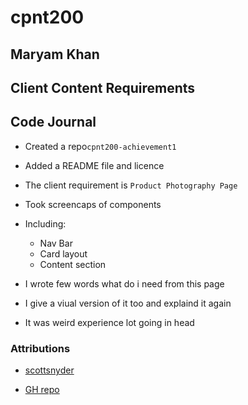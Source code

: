 # cpnt200

## Maryam Khan

## Client Content Requirements

## Code Journal

  - Created a repo`cpnt200-achievement1`
  - Added a README file and licence
  - The client requirement is `Product Photography Page`
  - Took screencaps of components
  - Including:
      - Nav Bar
      - Card layout
      - Content section
  - I wrote few words what do i need from this page
  - I give a viual version of it too and explaind it again 
  
  - It was weird experience lot going in head
  

  ### Attributions

  - [scottsnyder](https://www.scottsnyderphoto.com/)
  

  - [GH repo](https://github.com/maryambkhan/cpnt200-achivement1)